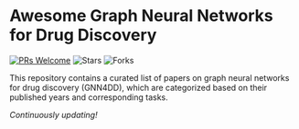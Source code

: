# Awesome Graph Neural Networks for Drug Discovery
[![PRs Welcome](https://img.shields.io/badge/PRs-welcome-yellow.svg)](https://github.com/YuanchenBei/Awesome-Graph-Neural-Networks-for-Drug-Discovery) 
![Stars](https://img.shields.io/github/stars/YuanchenBei/Awesome-Graph-Neural-Networks-for-Drug-Discovery?color=green)  ![Forks](https://img.shields.io/github/forks/YuanchenBei/Awesome-Graph-Neural-Networks-for-Drug-Discovery?color=blue)

This repository contains a curated list of papers on graph neural networks for drug discovery (GNN4DD), which are categorized based on their published years and corresponding tasks.

*Continuously updating!*


